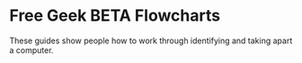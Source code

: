 Free Geek BETA Flowcharts
=========================


These guides show people how to work through identifying and taking apart a computer.
